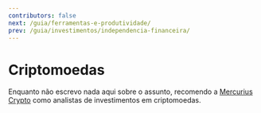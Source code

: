 ```yaml
---
contributors: false
next: /guia/ferramentas-e-produtividade/
prev: /guia/investimentos/independencia-financeira/
---
```


# Criptomoedas

Enquanto não escrevo nada aqui sobre o assunto, recomendo a [Mercurius Crypto](https://mercuriuscrypto.com/) como analistas de investimentos em criptomoedas.